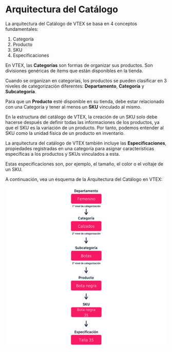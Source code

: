 # Arquitectura del Catálogo

La arquitectura del Catálogo de VTEX se basa en 4 conceptos fundamentales:

1. Categoría
2. Producto
3. SKU
4. Especificaciones

En VTEX, las **Categorías** son formas de organizar sus productos. Son divisiones genéricas de ítems que están disponibles en la tienda.

Cuando se organizan en categorías, los productos se pueden clasificar en 3 niveles de categorización diferentes: **Departamento**, **Categoría** y **Subcategoría**.

Para que un **Producto** esté disponible en su tienda, debe estar relacionado con una Categoría y tener al menos un **SKU** vinculado al mismo.

En la estructura del catálogo de VTEX, la creación de un SKU solo debe hacerse después de definir todas las informaciones de los productos, ya que el SKU es la variación de un producto. Por tanto, podemos entender al SKU como la unidad física de un producto en inventario.

La arquitectura del catálogo de VTEX también incluye las **Especificaciones**, propiedades registradas en una categoría para asignar características específicas a los productos y SKUs vinculados a esta.

Estas especificaciones son, por ejemplo, el tamaño, el color o el voltaje de un SKU.

A continuación, vea un esquema de la Arquitectura del Catálogo en VTEX:

![](.gitbook/assets/image%20%281%29.png)

